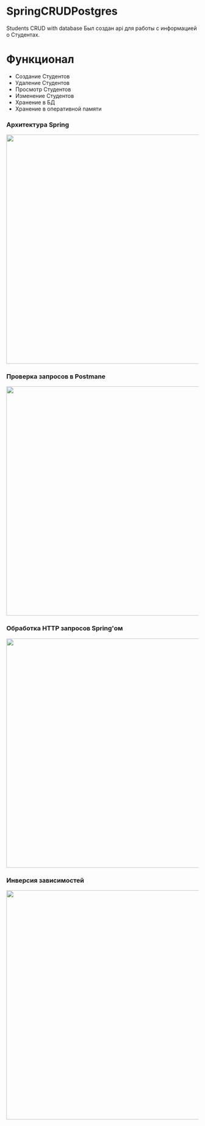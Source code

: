 # SpringCRUDPostgres
Students CRUD with database
Был создан api для работы с информацией о Студентах. 
# Функционал
- Создание Студентов
- Удаление Студентов
- Просмотр Студентов
- Изменение Студентов
- Хранение в БД
- Хранение в оперативной памяти



### Архитектура Spring
<img src=https://github.com/Pogold/SpringCRUDPostgres/assets/93859142/614b24ab-daa1-4e5f-a7bb-89cac61835fd width="600" height="600">

### Проверка запросов в Postmane
<img src=https://github.com/Pogold/SpringCRUDPostgres/assets/93859142/47c6cc4b-786b-4d20-b770-fd2a5e8c598b width="600" height="600">

### Обработка HTTP запросов Spring'ом
<img src=https://github.com/Pogold/SpringCRUDPostgres/assets/93859142/798cbd39-f382-4f47-8d29-8f3c2c525f57 width="600" height="600">

### Инверсия зависимостей
<img src=https://github.com/Pogold/SpringCRUDPostgres/assets/93859142/6bb0181e-cc29-4c39-bde8-0dbfcc20df74 width="600" height="600">
